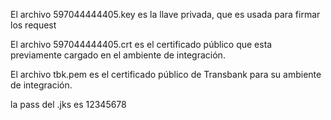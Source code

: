 El archivo 597044444405.key es la llave privada, que es usada para firmar los request

El archivo 597044444405.crt es el certificado público que esta previamente cargado en el ambiente de integración.

El archivo tbk.pem es el certificado público de Transbank para su ambiente de integración.

la pass del .jks es 12345678
